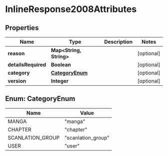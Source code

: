 

# InlineResponse2008Attributes

## Properties

Name | Type | Description | Notes
------------ | ------------- | ------------- | -------------
**reason** | **Map&lt;String, String&gt;** |  |  [optional]
**detailsRequired** | **Boolean** |  |  [optional]
**category** | [**CategoryEnum**](#CategoryEnum) |  |  [optional]
**version** | **Integer** |  |  [optional]



## Enum: CategoryEnum

Name | Value
---- | -----
MANGA | &quot;manga&quot;
CHAPTER | &quot;chapter&quot;
SCANLATION_GROUP | &quot;scanlation_group&quot;
USER | &quot;user&quot;



